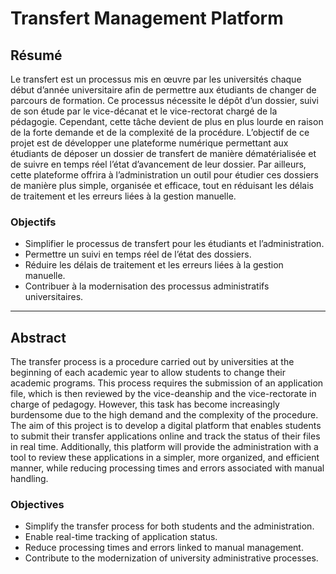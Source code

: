 # Transfert Management Platform

## Résumé

Le transfert est un processus mis en œuvre par les universités chaque début d’année universitaire afin de permettre aux étudiants de changer de parcours de formation. Ce processus nécessite le dépôt d’un dossier, suivi de son étude par le vice-décanat et le vice-rectorat chargé de la pédagogie. Cependant, cette tâche devient de plus en plus lourde en raison de la forte demande et de la complexité de la procédure. L’objectif de ce projet est de développer une plateforme numérique permettant aux étudiants de déposer un dossier de transfert de manière dématérialisée et de suivre en temps réel l’état d’avancement de leur dossier. Par ailleurs, cette plateforme offrira à l’administration un outil pour étudier ces dossiers de manière plus simple, organisée et efficace, tout en réduisant les délais de traitement et les erreurs liées à la gestion manuelle.

### Objectifs
- Simplifier le processus de transfert pour les étudiants et l’administration.
- Permettre un suivi en temps réel de l’état des dossiers.
- Réduire les délais de traitement et les erreurs liées à la gestion manuelle.
- Contribuer à la modernisation des processus administratifs universitaires.

---

## Abstract

The transfer process is a procedure carried out by universities at the beginning of each academic year to allow students to change their academic programs. This process requires the submission of an application file, which is then reviewed by the vice-deanship and the vice-rectorate in charge of pedagogy. However, this task has become increasingly burdensome due to the high demand and the complexity of the procedure. The aim of this project is to develop a digital platform that enables students to submit their transfer applications online and track the status of their files in real time. Additionally, this platform will provide the administration with a tool to review these applications in a simpler, more organized, and efficient manner, while reducing processing times and errors associated with manual handling.

### Objectives
- Simplify the transfer process for both students and the administration.
- Enable real-time tracking of application status.
- Reduce processing times and errors linked to manual management.
- Contribute to the modernization of university administrative processes.
